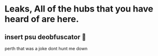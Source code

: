 # Leaks, All of the hubs that you have heard of are here.
## insert psu deobfuscator :troll:
perth that was a joke dont hunt me down
